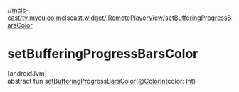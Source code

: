 //[mcls-cast](../../../index.md)/[tv.mycujoo.mclscast.widget](../index.md)/[IRemotePlayerView](index.md)/[setBufferingProgressBarsColor](set-buffering-progress-bars-color.md)

# setBufferingProgressBarsColor

[androidJvm]\
abstract fun [setBufferingProgressBarsColor](set-buffering-progress-bars-color.md)(@[ColorInt](https://developer.android.com/reference/kotlin/androidx/annotation/ColorInt.html)color: [Int](https://kotlinlang.org/api/latest/jvm/stdlib/kotlin/-int/index.html))
